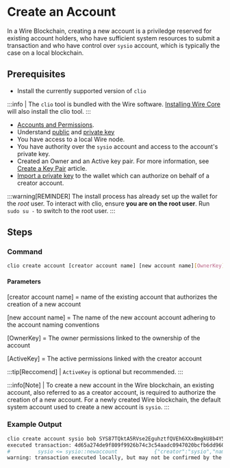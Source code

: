 # Create an Account

In a Wire Blockchain, creating a new account is a priviledge reserved for existing account holders, who have sufficient system resources to submit a transaction and who have control over `sysio` account, which is typically the case on a local blockchain.

## Prerequisites

* Install the currently supported version of `clio`

:::info
| The `clio` tool is bundled with the Wire software. [Installing Wire Core](/docs/getting-started/install-dependencies.md) will also install the clio tool.
:::

* [Accounts and Permissions](/docs/smart-contract-development/accounts-permissions.md).
* Understand [public](/docs/introduction/glossary.md#public-key) and [private key](/docs/introduction/glossary.md#private-key)
* You have access to a local Wire node.
* You have authority over the `sysio` account and access to the account's private key.
* Created an Owner and an Active key pair. For more information, see [Create a Key Pair](/docs/guides/how-to-create-key-pairs.md) article.
* [Import a private key](./how-to-import-a-key.md) to the wallet which can authorize on behalf of a creator account.

:::warning[REMINDER]
The install process has already set up the wallet for the *root* user. To interact with clio, ensure **you are on the root user**. Run `sudo su -` to switch to the root user.
:::

## Steps

### Command

```sh
clio create account [creator account name] [new account name][OwnerKey] [ActiveKey]
```

#### Parameters

[creator account name] = name of the existing account that authorizes the creation of a new account

[new account name] = The name of the new account account adhering to the account naming conventions

[OwnerKey] = The owner permissions linked to the ownership of the account

[ActiveKey] = The active permissions linked with the creator account

:::tip[Reccomend]
| `ActiveKey` is optional but recommended.
:::

:::info[Note]
| To create a new account in the Wire blockchain, an existing account, also referred to as a creator account, is required to authorize the creation of a new account. For a newly created Wire blockchain, the default system account used to create a new account is `sysio`.
:::

### Example Output

```sh
clio create account sysio bob SYS87TQktA5RVse2EguhztfQVEh6XXxBmgkU8b4Y5YnGvtYAoLGNN
executed transaction: 4d65a274de9f809f9926b74c3c54aadc0947020bcfb6dd96043d1bcd9c46604c  200 bytes  166 us
#         sysio <= sysio::newaccount            {"creator":"sysio","name":"bob","owner":{"threshold":1,"keys":[{"key":"SYS87TQktA5RVse2EguhztfQVEh6X...
warning: transaction executed locally, but may not be confirmed by the network yet         ]
```
